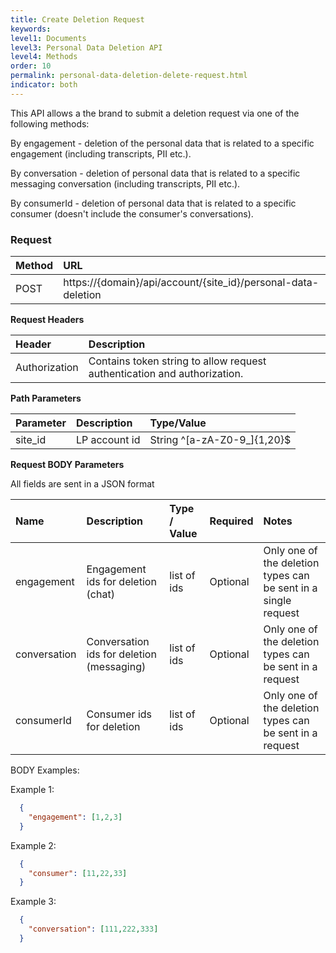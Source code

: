 ```yaml
---
title: Create Deletion Request
keywords:
level1: Documents
level3: Personal Data Deletion API
level4: Methods
order: 10
permalink: personal-data-deletion-delete-request.html
indicator: both
---
```


This API allows a the brand to submit a deletion request via one of the following methods:

By engagement - deletion of the personal data that is related to a specific engagement (including transcripts, PII etc.).

By conversation - deletion of personal data that is related to a specific messaging conversation (including transcripts, PII etc.).

By consumerId - deletion of personal data that is related to a specific consumer (doesn't include the consumer's conversations).

### Request

 |Method|      URL|  
 |:--------  |:---  |
 |POST|  https://{domain}/api/account/{site_id}/personal-data-deletion |

**Request Headers**

 |Header         |Description  |
 |:------|        :--------  |
 |Authorization|  Contains token string to allow request authentication and authorization.  |

 **Path Parameters**

  |Parameter|  Description|  Type/Value |
  |:------    |:--------    |:--------|
  |site_id|  LP account id|   String ^[a-zA-Z0-9_]{1,20}$|

 **Request BODY Parameters**


All fields are sent in a JSON format

 | Name | Description | Type / Value | Required | Notes |
 | :---- | :------- | :--------- | :--- | :--- |
 | engagement| Engagement ids for deletion (chat) | list of ids | Optional | Only one of the deletion types can be sent in a single request |
 | conversation| Conversation ids for deletion (messaging) | list of  ids | Optional | Only one of the deletion types can be sent in a request |
 | consumerId| Consumer ids for deletion | list of ids | Optional | Only one of the deletion types can be sent in a request |

BODY Examples:

Example 1:

```json
  {
    "engagement": [1,2,3]
  }
```

Example 2:

```json
  {
    "consumer": [11,22,33]
  }
```

Example 3:

```json
  {
    "conversation": [111,222,333]
  }
```
